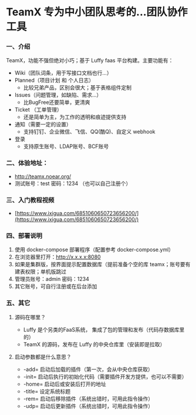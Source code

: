 # TeamX 专为中小团队思考的...团队协作工具

### 一、介绍

TeamX，功能不强但绝对小巧；基于 Luffy faas 平台构建。主要功能有：

* Wiki（团队词条，用于写接口文档也行...）
* Planned（项目计划 和 个人日志）
	* 比较兄弟产品，区别会很大；基于表格组件定制
* Issues（问题管理，如缺陷、需求...）
	* 比BugFree还要简单，更清爽
* Ticket （工单管理）
  * 还是简单为主，为工作的透明和痕迹提供支持
* 通知（需要一定的设置）
  * 支持钉钉、企业微信、飞信、QQ(酷Q)、自定义 webhook
* 登录
  * 支持原生账号、LDAP账号、BCF账号 



### 二、体验地址：

* http://teamx.noear.org/
* 测试账号：test  密码：1234 （也可以自己注册个）



### 三、入门教程视频

* [https://www.ixigua.com/6851060650723656200/](https://www.ixigua.com/6851060650723656200/)



### 四、部署说明

1. 使用 docker-compose 部署程序（配置参考 docker-compose.yml）
2. 在浏览器里打开：http://x.x.x.x:8080
3. 如果是集群版，按界面提示配置数据库（提前准备个空的库 teamx；账号要有建表权限；单机版跳过
4. 管理员账号：admin  密码：1234
5. 其它账号，可自行注册或在后台添加



### 五、其它

1. 源码在哪里？
   * Luffy 是个另类的FaaS系统， 集成了包的管理和发布（代码存数据库里的）
   * TeamX 的源码，发布在 Luffy 的中央仓库里（安装即是拉取）

2. 启动参数都是什么意思？
   * -add= 启动后加载的插件（第一次，会从中央仓库获取）
   * -init= 启动后执行的初始化代码（需要插件开发方提供，也可以不需要）
   * -home= 启动后或安装后打开的地址
   * -title= 设定系统标题
   * -rem= 启动后移除插件（系统出错时，可用此指令操作）
   * -udp= 启动后更新插件（系统出错时，可用此指令操作）


